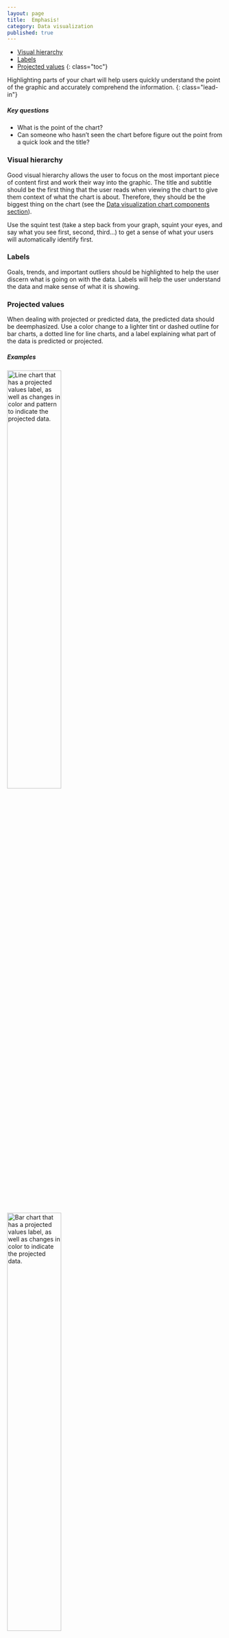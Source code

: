 ```yaml
---
layout: page
title:  Emphasis!
category: Data visualization
published: true
---
```


- [Visual hierarchy](#visual-hierarchy)
- [Labels](#labels)
- [Projected values](#projected-values)
{: class="toc"}


Highlighting parts of your chart will help users quickly understand the point
of the graphic and accurately comprehend the information.
{: class="lead-in"}

##### Key questions
* What is the point of the chart?
* Can someone who hasn’t seen the chart before figure out the point from a
quick look and the title?


### Visual hierarchy
Good visual hierarchy allows the user to focus on the most important piece of
content first and work their way into the graphic. The title and subtitle
should be the first thing that the user reads when viewing the chart to give
them context of what the chart is about. Therefore, they should be the biggest
thing on the chart (see the [Data visualization chart components section](chart-components.html)).

Use the squint test (take a step back from your graph, squint your eyes, and
say what you see first, second, third…) to get a sense of what your users will
automatically identify first.


### Labels
Goals, trends, and important outliers should be highlighted to help the user
discern what is going on with the data. Labels will help the user understand
the data and make sense of what it is showing.


### Projected values
When dealing with projected or predicted data, the predicted data should be
deemphasized. Use a color change to a lighter tint or dashed outline for bar
charts, a dotted line for line charts, and a label explaining what part of the
data is predicted or projected.

##### Examples

<img
src="{{site.baseurl}}/static/img/data-visualization/projected-values-1.png"
alt="Line chart that has a projected values label, as well as changes in color
and pattern to indicate the projected data." height="50%" width="50%">

<img
src="{{site.baseurl}}/static/img/data-visualization/projected-values-2.png"
alt="Bar chart that has a projected values label, as well as changes in color
to indicate the projected data." height="50%" width="50%">
